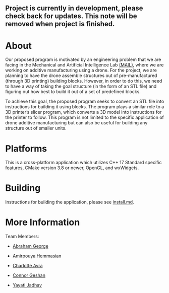## Project is currently in development, please check back for updates. This note will be removed when project is finished. 

# **About**
Our proposed program is motivated by an engineering problem that we are facing in the Mechanical and Artificial Intelligence Lab [(MAIL)](), where we are working on additive manufacturing using a drone. For the project, we are planning to have the drone assemble structures out of pre-manufactured (through 3D printing) building blocks. However, in order to do this, we need to have a way of taking the goal structure (in the form of an STL file) and figuring out how best to build it out of a set of predefined blocks.

To achieve this goal, the proposed program seeks to convert an STL file into instructions for building it using blocks. The program plays a similar role to a 3D printer’s slicer program, which converts a 3D model into instructions for the printer to follow. This program is not limited to the specific application of drone additive manufacturing but can also be useful for building any structure out of smaller units.



# **Platforms**
This is a cross-platform application which utilizes C++ 17 Standard specific features, CMake version 3.8 or newer, OpenGL, and wxWidgets. 

# **Building**

Instructions for building the application, please see [install.md](https://ramennoodle.me.cmu.edu/Bonobo.Git.Server/Repository/Blob/23a02626-3ed4-4dd4-8157-cbf7628ddb97?encodedName=master&encodedPath=install.md). 

# **More Information**
Team Members: 

   - [Abraham George](https://www.linkedin.com/in/abraham-george-897818184/)
   - [Amirpouya Hemmasian](https://www.linkedin.com/in/amirpouya-hemmasian/)


   - [Charlotte Avra](https://www.linkedin.com/in/charlotteavra/)


   - [Connor Geshan](https://www.linkedin.com/in/connorgeshan/)


   - [Yayati Jadhav](https://www.linkedin.com/in/yayatij/)
   
